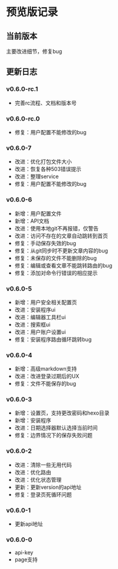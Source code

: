 # 预览版记录

## 当前版本

主要改进细节，修复bug

## 更新日志

### v0.6.0-rc.1

- 完善rc流程、文档和版本号

### v0.6.0-rc.0

- 修复：用户配置不能修改的bug

### v0.6.0-7

- 改进：优化打包文件大小
- 改进：恢复各种503错误提示
- 改进：整理service
- 修复：用户配置不能修改的bug

### v0.6.0-6

- 新增：用户配置文件
- 新增：API文档
- 改进：使用本地git不再报错，仅警告
- 改进：访问不存在的文章自动跳转到首页
- 修复：手动保存失效的bug
- 修复：从git同步时不更新文章内容的bug
- 修复：未保存的文件不能删除的bug
- 修复：编辑或查看文章不能跳转路由的bug
- 修复：添加对命令行错误的相应提示

### v0.6.0-5

- 新增：用户安全相关配置页
- 改进：安装程序ui
- 改进：编辑器工具栏ui
- 改进：搜索框ui
- 改进：用户账户设置ui
- 修复：安装程序路由循环跳转bug

### v0.6.0-4

- 新增：高级markdown支持
- 改进：改进登录过期后的UX
- 修复：文件不能保存的bug

### v0.6.0-3

- 新增：设置页，支持更改密码和hexo目录
- 新增：安装程序
- 改进：日期选择器默认选择当前时间
- 修复：边界情况下的保存失败问题

### v0.6.0-2

- 改进：清除一些无用代码
- 改进：优化路由
- 改进：优化状态管理
- 更新：更新version的api地址
- 修复：登录页死循环问题

### v0.6.0-1

- 更新api地址

### v0.6.0-0

- api-key
- page支持
